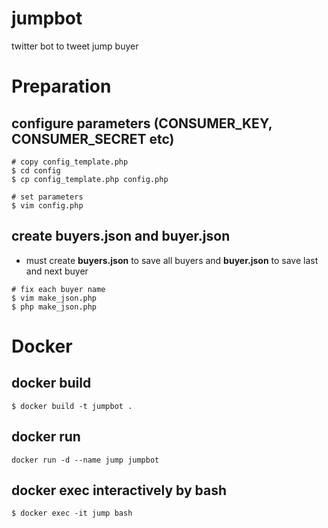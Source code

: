 # jumpbot
twitter bot to tweet jump buyer

# Preparation
## configure parameters (CONSUMER_KEY, CONSUMER_SECRET etc)
```
# copy config_template.php
$ cd config
$ cp config_template.php config.php

# set parameters
$ vim config.php
```

## create buyers.json and buyer.json
- must create **buyers.json** to save all buyers and **buyer.json** to save last and next buyer
```
# fix each buyer name
$ vim make_json.php
$ php make_json.php
```

# Docker
## docker build
```
$ docker build -t jumpbot .
```

## docker run
```
docker run -d --name jump jumpbot
```

## docker exec interactively by bash
```
$ docker exec -it jump bash
```
